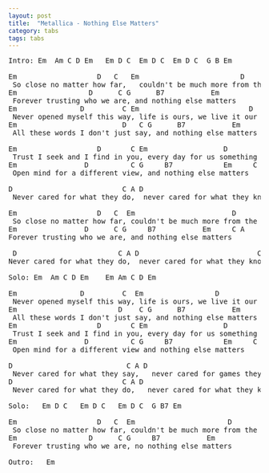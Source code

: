 ```yaml
---
layout: post
title:  "Metallica - Nothing Else Matters"
category: tabs
tags: tabs
---
```

<pre>
Intro: Em  Am C D Em   Em D C  Em D C  Em D C  G B Em 

Em                   D   C   Em                        D        C
 So close no matter how far,   couldn't be much more from the heart
Em                 D      C G      B7           Em
 Forever trusting who we are, and nothing else matters
Em               D         C Em                          D    C
 Never opened myself this way, life is ours, we live it our way
Em                         D   C G      B7           Em
 All these words I don't just say, and nothing else matters

Em                   D       C Em                  D         C
 Trust I seek and I find in you, every day for us something new
Em                D          C G     B7            Em     C A
 Open mind for a different view, and nothing else matters

D                          C A D                            C A D       Em
 Never cared for what they do,  never cared for what they know,  but I know

Em                   D   C  Em                       D        C
 So close no matter how far, couldn't be much more from the heart
Em                D      C G     B7           Em     C A
Forever trusting who we are, and nothing else matters

 D                        C A D                            C A D       Em
Never cared for what they do,  never cared for what they know,  but I know

Solo: Em  Am C D Em    Em Am C D Em 

Em               D         C  Em                 D           C
 Never opened myself this way, life is ours, we live it our way
Em                        D    C G      B7           Em 
 All these words I don't just say, and nothing else matters
Em                   D       C Em                  D         C
 Trust I seek and I find in you, every day for us something new
Em                D          C G     B7            Em     C A
 Open mind for a different view and nothing else matters

D                           C A D                              C A
 Never cared for what they say,   never cared for games they play
D                          C A D                             C A D      Em
 Never cared for what they do,   never cared for what they know, and I know, yeah

Solo:   Em D C   Em D C   Em D C  G B7 Em 

Em                   D   C  Em                      D         C
 So close no matter how far, couldn't be much more from the heart
Em                 D      C G     B7           Em     
 Forever trusting who we are, no nothing else matters

Outro:   Em   

</pre>
